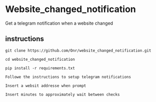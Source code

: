 # Website_changed_notification
Get a telegram notification when a website changed 

## instructions
    git clone https://github.com/Onr/website_changed_notification.git
    
    cd website_changed_notification
    
    pip install -r requirements.txt
   
    Followe the instructions to setup telegram notifications
    
    Insert a websit addresse when prompt
    
    Insert minutes to approximately wait between checks
